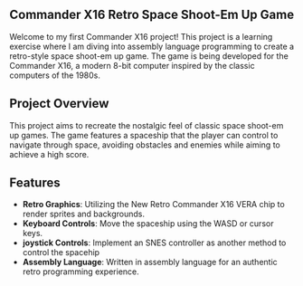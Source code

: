 ## Commander X16 Retro Space Shoot-Em Up Game

Welcome to my first Commander X16 project! This project is a learning exercise where I am diving into assembly language programming to create a retro-style space shoot-em up game. The game is being developed for the Commander X16, a modern 8-bit computer inspired by the classic computers of the 1980s.

## Project Overview

This project aims to recreate the nostalgic feel of classic space shoot-em up games. The game features a spaceship that the player can control to navigate through space, avoiding obstacles and enemies while aiming to achieve a high score.

## Features

- **Retro Graphics**: Utilizing the New Retro Commander X16 VERA chip to render sprites and backgrounds.
- **Keyboard Controls**: Move the spaceship using the WASD or cursor keys.
- **joystick Controls**: Implement an SNES controller as another method to control the spacehip
- **Assembly Language**: Written in assembly language for an authentic retro programming experience. 

